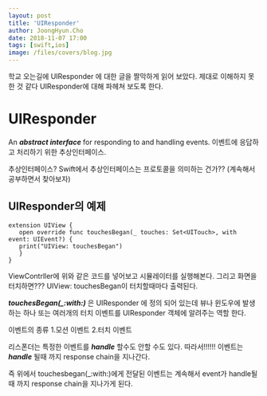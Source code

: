 ```yaml
---
layout: post
title: 'UIResponder'
author: JoongHyun.Cho
date: 2018-11-07 17:00
tags: [swift,ios]
image: /files/covers/blog.jpg
---
```


학교 오는길에 UIResponder 에 대한 글을 짤막하게 읽어 보았다.  제대로 이해하지 못한 것 같다 UIResponder에 대해 파헤쳐 보도록 한다.

# UIResponder
 
 An ***abstract interface*** for responding to and handling events.
 이벤트에 응답하고 처리하기 위한 추상인터페이스.
 
 추상인터페이스? Swift에서 추상인터페이스는 프로토콜을 의미하는 건가?? (계속해서 공부하면서 찾아보자)
 
 ## UIResponder의 예제
 
 ```
 extension UIView {
    open override func touchesBegan(_ touches: Set<UITouch>, with event: UIEvent?) {
    print("UIView: touchesBegan")
    }
 }
 ```
 
 ViewContrller에 위와 같은 코드를 넣어보고 시뮬레이터를 실행해본다.
 그리고 화면을 터치하면???
 UIView: touchesBegan이 터치할때마다 출력된다. 
 
 ***touchesBegan(_:with:)*** 은 UIResponder 에 정의 되어 있는데 
 뷰나 윈도우에 발생하는 하나 또는 여러개의 터치 이벤트를 UIResponder 객체에 알려주는 역할 한다.
 
 이벤트의 종류
 1.모션 이벤트
 2.터치 이벤트

리스폰더는 특정한 이벤트를 ***handle*** 할수도 안할 수도 있다.
따라서!!!!!! 이벤트는 ***handle*** 될때 까지 response chain을 지나간다.

즉 위에서 touchesbegan(_:with:)에게 전달된 이벤트는 계속해서 event가 handle될때 까지 response chain을 지나가게 된다.

 
 


